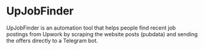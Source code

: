 # UpJobFinder
UpJobFinder is an automation tool that helps people find recent job postings from Upwork by scraping the website posts (pubdata) and sending the offers directly to a Telegram bot.
